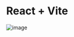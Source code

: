 # React + Vite
![image](https://github.com/user-attachments/assets/5e296179-f421-4ffc-804c-28a645ae5a2c)

